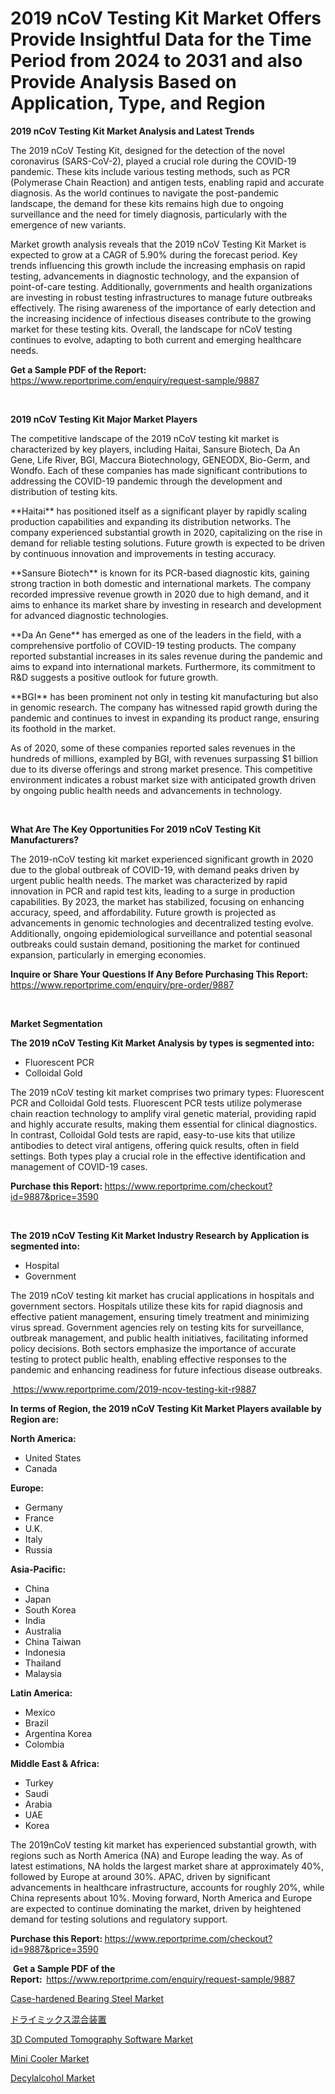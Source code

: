 <p><h1>2019 nCoV Testing Kit Market Offers Provide Insightful Data for the Time Period from 2024 to 2031 and also Provide Analysis Based on Application, Type, and Region</h1></p><p><strong>2019 nCoV Testing Kit Market Analysis and Latest Trends</strong></p>
<p><p>The 2019 nCoV Testing Kit, designed for the detection of the novel coronavirus (SARS-CoV-2), played a crucial role during the COVID-19 pandemic. These kits include various testing methods, such as PCR (Polymerase Chain Reaction) and antigen tests, enabling rapid and accurate diagnosis. As the world continues to navigate the post-pandemic landscape, the demand for these kits remains high due to ongoing surveillance and the need for timely diagnosis, particularly with the emergence of new variants.</p><p>Market growth analysis reveals that the 2019 nCoV Testing Kit Market is expected to grow at a CAGR of 5.90% during the forecast period. Key trends influencing this growth include the increasing emphasis on rapid testing, advancements in diagnostic technology, and the expansion of point-of-care testing. Additionally, governments and health organizations are investing in robust testing infrastructures to manage future outbreaks effectively. The rising awareness of the importance of early detection and the increasing incidence of infectious diseases contribute to the growing market for these testing kits. Overall, the landscape for nCoV testing continues to evolve, adapting to both current and emerging healthcare needs.</p></p>
<p><strong>Get a Sample PDF of the Report:&nbsp;</strong> <a href="https://www.reportprime.com/enquiry/request-sample/9887">https://www.reportprime.com/enquiry/request-sample/9887</a></p>
<p>&nbsp;</p>
<p><strong>2019 nCoV Testing Kit Major Market Players</strong></p>
<p><p>The competitive landscape of the 2019 nCoV testing kit market is characterized by key players, including Haitai, Sansure Biotech, Da An Gene, Life River, BGI, Maccura Biotechnology, GENEODX, Bio-Germ, and Wondfo. Each of these companies has made significant contributions to addressing the COVID-19 pandemic through the development and distribution of testing kits.</p><p>**Haitai** has positioned itself as a significant player by rapidly scaling production capabilities and expanding its distribution networks. The company experienced substantial growth in 2020, capitalizing on the rise in demand for reliable testing solutions. Future growth is expected to be driven by continuous innovation and improvements in testing accuracy.</p><p>**Sansure Biotech** is known for its PCR-based diagnostic kits, gaining strong traction in both domestic and international markets. The company recorded impressive revenue growth in 2020 due to high demand, and it aims to enhance its market share by investing in research and development for advanced diagnostic technologies.</p><p>**Da An Gene** has emerged as one of the leaders in the field, with a comprehensive portfolio of COVID-19 testing products. The company reported substantial increases in its sales revenue during the pandemic and aims to expand into international markets. Furthermore, its commitment to R&D suggests a positive outlook for future growth.</p><p>**BGI** has been prominent not only in testing kit manufacturing but also in genomic research. The company has witnessed rapid growth during the pandemic and continues to invest in expanding its product range, ensuring its foothold in the market.</p><p>As of 2020, some of these companies reported sales revenues in the hundreds of millions, exampled by BGI, with revenues surpassing $1 billion due to its diverse offerings and strong market presence. This competitive environment indicates a robust market size with anticipated growth driven by ongoing public health needs and advancements in technology.</p></p>
<p>&nbsp;</p>
<p><strong>What Are The Key Opportunities For 2019 nCoV Testing Kit Manufacturers?</strong></p>
<p><p>The 2019-nCoV testing kit market experienced significant growth in 2020 due to the global outbreak of COVID-19, with demand peaks driven by urgent public health needs. The market was characterized by rapid innovation in PCR and rapid test kits, leading to a surge in production capabilities. By 2023, the market has stabilized, focusing on enhancing accuracy, speed, and affordability. Future growth is projected as advancements in genomic technologies and decentralized testing evolve. Additionally, ongoing epidemiological surveillance and potential seasonal outbreaks could sustain demand, positioning the market for continued expansion, particularly in emerging economies.</p></p>
<p><strong>Inquire or Share Your Questions If Any Before Purchasing This Report:</strong> <a href="https://www.reportprime.com/enquiry/pre-order/9887">https://www.reportprime.com/enquiry/pre-order/9887</a></p>
<p>&nbsp;</p>
<p><strong>Market Segmentation</strong></p>
<p><strong>The 2019 nCoV Testing Kit Market Analysis by types is segmented into:</strong></p>
<p><ul><li>Fluorescent PCR</li><li>Colloidal Gold</li></ul></p>
<p><p>The 2019 nCoV testing kit market comprises two primary types: Fluorescent PCR and Colloidal Gold tests. Fluorescent PCR tests utilize polymerase chain reaction technology to amplify viral genetic material, providing rapid and highly accurate results, making them essential for clinical diagnostics. In contrast, Colloidal Gold tests are rapid, easy-to-use kits that utilize antibodies to detect viral antigens, offering quick results, often in field settings. Both types play a crucial role in the effective identification and management of COVID-19 cases.</p></p>
<p><strong>Purchase this Report:&nbsp;</strong><a href="https://www.reportprime.com/checkout?id=9887&price=3590">https://www.reportprime.com/checkout?id=9887&price=3590</a></p>
<p>&nbsp;</p>
<p><strong>The 2019 nCoV Testing Kit Market Industry Research by Application is segmented into:</strong></p>
<p><ul><li>Hospital</li><li>Government</li></ul></p>
<p><p>The 2019 nCoV testing kit market has crucial applications in hospitals and government sectors. Hospitals utilize these kits for rapid diagnosis and effective patient management, ensuring timely treatment and minimizing virus spread. Government agencies rely on testing kits for surveillance, outbreak management, and public health initiatives, facilitating informed policy decisions. Both sectors emphasize the importance of accurate testing to protect public health, enabling effective responses to the pandemic and enhancing readiness for future infectious disease outbreaks.</p></p>
<p><a href="https://www.reportprime.com/2019-ncov-testing-kit-r9887">&nbsp;https://www.reportprime.com/2019-ncov-testing-kit-r9887</a></p>
<p><strong>In terms of Region, the 2019 nCoV Testing Kit Market Players available by Region are:</strong></p>
<p>
    <p> <strong> North America: </strong>
        <ul>
            <li>United States</li>
            <li>Canada</li>
        </ul>
        </p> 
    <p> <strong> Europe: </strong>
        <ul>
            <li>Germany</li>
            <li>France</li>
            <li>U.K.</li>
            <li>Italy</li>
            <li>Russia</li>
        </ul>
        </p> 
    <p> <strong> Asia-Pacific: </strong>
        <ul>
            <li>China</li>
            <li>Japan</li>
            <li>South Korea</li>
            <li>India</li>
            <li>Australia</li>
            <li>China Taiwan</li>
            <li>Indonesia</li>
            <li>Thailand</li>
            <li>Malaysia</li>
        </ul>
        </p> 
    <p> <strong> Latin America: </strong>
        <ul>
            <li>Mexico</li>
            <li>Brazil</li>
            <li>Argentina Korea</li>
            <li>Colombia</li>
        </ul>
        </p> 
    <p> <strong> Middle East & Africa: </strong>
        <ul>
            <li>Turkey</li>
            <li>Saudi</li>
            <li>Arabia</li>
            <li>UAE</li>
            <li>Korea</li>
        </ul>
    </p>
    </p>
<p><p>The 2019nCoV testing kit market has experienced substantial growth, with regions such as North America (NA) and Europe leading the way. As of latest estimations, NA holds the largest market share at approximately 40%, followed by Europe at around 30%. APAC, driven by significant advancements in healthcare infrastructure, accounts for roughly 20%, while China represents about 10%. Moving forward, North America and Europe are expected to continue dominating the market, driven by heightened demand for testing solutions and regulatory support.</p></p>
<p><strong>Purchase this Report: </strong><a href="https://www.reportprime.com/checkout?id=9887&price=3590">https://www.reportprime.com/checkout?id=9887&price=3590</a></p>
<p>&nbsp;<strong>Get a Sample PDF of the Report:&nbsp;&nbsp;</strong><a href="https://www.reportprime.com/enquiry/request-sample/9887">https://www.reportprime.com/enquiry/request-sample/9887</a></p>
<p><strong></strong></p>
<p><p><a href="https://issuu.com/reportprime-2/docs/case-hardened-bearing-steel-market-_724e5e28e3e041">Case-hardened Bearing Steel Market</a></p><p><a href="https://medium.com/@dfg5fff/dry-mix-mixing-equipment-market-%E3%81%AE%E3%82%B0%E3%83%AD%E3%83%BC%E3%83%90%E3%83%AB%E5%B8%82%E5%A0%B4%E6%A6%82%E8%A6%81%E3%81%AF-%E4%B8%96%E7%95%8C%E3%81%8A%E3%82%88%E3%81%B3%E4%B8%BB%E8%A6%81%E5%B8%82%E5%A0%B4%E3%81%AB%E3%81%8A%E3%81%91%E3%82%8B%E6%A5%AD%E7%95%8C%E3%81%AB%E5%BD%B1%E9%9F%BF%E3%82%92%E4%B8%8E%E3%81%88%E3%82%8B%E4%B8%BB%E8%A6%81%E3%81%AA%E3%83%88%E3%83%AC%E3%83%B3%E3%83%89%E3%81%AB%E3%81%A4%E3%81%84%E3%81%A6-%E7%8B%AC%E8%87%AA%E3%81%AE%E8%A6%96%E7%82%B9%E3%82%92%E6%8F%90%E4%BE%9B%E3%81%97%E3%81%BE%E3%81%99-ed264296e372">ドライミックス混合装置</a></p><p><a href="https://issuu.com/reportprime-2/docs/3d-computed-tomography-software-mar_f11de1759fa023">3D Computed Tomography Software Market</a></p><p><a href="https://www.linkedin.com/pulse/mini-cooler-market-revolution-2024-2031-trends-shaping-vvfjc?trackingId=DsHu4F0aQ3ekbHtIfL4bHQ%3D%3D">Mini Cooler Market</a></p><p><a href="https://medium.com/@annahawkins697/the-global-decylalcohol-market-is-a-dynamic-and-growing-industry-d6cadac60611">Decylalcohol Market</a></p></p>